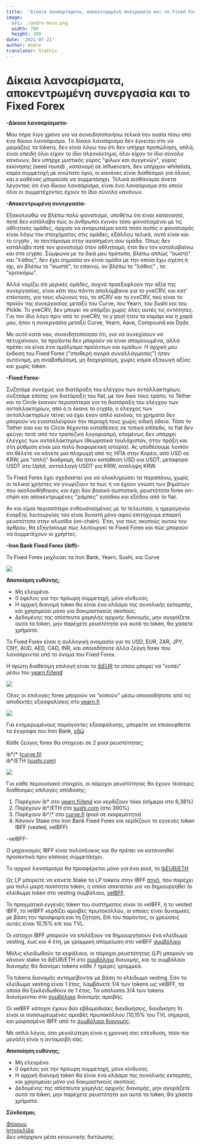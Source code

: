 ```yaml
---
title:  "Δίκαια λανσαρίσματα, αποκεντρωμένη συνεργασία και το Fixed Forex"
image:
  src: ./andre-hero.png
  width: 700
  height: 300
date: '2021-07-21'
author: Andre
translator: Stathis
---
```


# Δίκαια λανσαρίσματα, αποκεντρωμένη συνεργασία και το Fixed Forex

**\-Δίκαια λανσαρίσματα-**

Μου πήρε λίγο χρόνο για να συνειδητοποιήσω τελικά την ουσία πίσω από ένα δίκαιο λανσάρισμα. Tο δίκαιο λανσάρισμα δεν έγκειται στο να μοιράζεις τα tokens, δεν είναι λόγω του ότι δεν υπήρχε προπώληση, απλά, είναι επειδή όλοι είχαν το ίδιο πλεονέκτημα, όλοι είχαν το ίδιο σύνολο κανόνων, δεν υπήρχε μυστικός γύρος "φίλων και συγγενών", γύρος εκκίνησης (seed round) , κατανομή σε influencers, δεν υπήρχαν whitelists, καμία συμμετοχή με ανώτατο όριο, οι κανόνες είναι διαθέσιμοι για όλους και ο καθένας μπορούσε να συμμετάσχει. Τελικά αισθάνομαι άνετα λέγοντας ότι ένα δίκαιο λανσάρισμα, είναι ένα λανσάρισμα στο οποίο όλοι οι συμμετέχοντες έχουν το ίδιο σύνολο κανόνων.

**\-Αποκεντρωμένη συνεργασία-**

Εξακολουθώ να βλέπω πολύ φανατισμό, υποθέτω ότι είναι κατανοητό, ποτέ δεν κατάλαβα πώς οι άνθρωποι έγιναν τόσο φανατισμένοι με τις αθλητικές ομάδες, άρχισα να αναρωτιέμαι κατά πόσο αυτός ο φανατισμός είναι λόγω του στοιχήματος στις ομάδες, εξάλλου τελικά, αυτό είναι και το crypto , το ποντάρισμα στην αγαπημένη σου ομάδα. Όπως δεν κατάλαβα ποτέ τον φανατισμό στον αθλητισμό, έτσι δεν τον καταλαβαίνω και στα crypto. Σύμφωνα με τα δικά μου πρότυπα, βλέπω απλώς "σωστό" και "λάθος", δεν έχει σημασία αν είναι ομάδα με την οποία έχω σχέση ή όχι, αν βλέπω το "σωστό", το επαινώ, αν βλέπω το "λάθος" , το "κριτικάρω".

Αλλά νομίζω ότι μερικές ομάδες, συχνά προεξοφλούν την αξία της συνεργασίας, είναι κάτι που πάντα απολάμβανα για το yveCRV, και κατ' επέκταση, για τους κλώνους του, το stCRV και το cvxCRV, πού είναι το προϊόν της συνεργασίας μεταξύ του Curve, του Yearn, του Sushi και του Pickle. Το yveCRV, δεν μπορεί να υπάρξει χωρίς όλες αυτές τις οντότητες. Για τον ίδιο λόγο πριν από το yveCRV, το y pool ήταν το καμάρι και η χαρά μου, ήταν η συνεργασία μεταξύ Curve, Yearn, Aave, Compound και Dydx.

Με αυτό κατά νου, συνειδητοποίησα ότι, για να συνεχίσουν να πετυχαίνουν, τα προϊόντα δεν μπορούν να είναι απομονωμένα, αλλά πρέπει να είναι ένα αμάλγαμα προϊόντων και ομάδων. Η αρχική μου έκδοση του Fixed Forex ("σταθερή αγορά συναλλάγματος") ήταν αυτόνομη, μη αναβαθμίσιμη, μη διαχειρίσιμη, χωρίς καμία εξαγωγή αξίας και χωρίς token.

**\-Fixed Forex-**

Συζητάμε συνεχώς για διατάραξη του ελέγχου των ανταλλακτηρίων, συζητάμε επίσης για διατάραξη του fiat, με τον δικό τους τρόπο, το Tether και το Circle έκαναν περισσότερα για τη διατάραξη του ελέγχου των ανταλλακτηρίων, από ό,τι έκανε το crypto, ο έλεγχος των ανταλλακτηρίων τείνει να έχει έναν απλό κανόνα, τα χρήματα δεν μπορούν να εγκαταλείψουν την περιοχή τους χωρίς ειδική άδεια. Τόσο το Tether όσο και το Circle δέχονται καταθέσεις σε τοπικό επίπεδο, το fiat δεν φεύγει ποτέ από τον τραπεζικό λογαριασμό, επομένως δεν υπάρχει έλεγχος των ανταλλακτηρίων (θεωρητικά τουλάχιστον, στην πράξη και στη ρύθμιση είναι μια πολύ διαφορετική ιστορία). Ας υποθέσουμε λοιπόν ότι θέλετε να κάνετε μια πληρωμή από τις ΗΠΑ στην Κορέα, από USD σε KRW, μια "απλή" διαδρομή, θα ήταν κατάθεση USD για USDT, μεταφορά USDT στο Upbit, ανταλλαγή USDT για KRW, ανάληψη KRW.

Το Fixed Forex έχει σχεδιαστεί για να ολοκληρώσει τα παραπάνω, χωρίς οι τελικοί χρήστες να γνωρίζουν το πως ή να έχουν γνώση των βημάτων που ακολουθήθηκαν, και έχει δύο βασικά συστατικά, ρευστότητα forex on-chain και αποκεντρωμένες "ράμπες" εισόδου και εξόδου από το fiat.

Αν και είμαι περισσότερο ενθουσιασμένος με το τελευταίο, η ημερομηνία έναρξης λειτουργίας του είναι δυνατή μόνο αφού επιτύχουμε επαρκή ρευστότητα στην αλυσίδα (on-chain). Έτσι, για τους σκοπούς αυτού του άρθρου, θα εξηγήσουμε πώς λειτουργεί το Fixed Forex και πώς μπορούν να συμμετέχουν οι χρήστες.


**\-Iron Bank Fixed Forex (ibff)-**

Το Fixed Forex μοχλεύει τα Iron Bank, Yearn, Sushi, και Curve

![](image1.jpg?w=500&h=500)

**Αποποίηση ευθύνης;**

- Μη ελεγμένο.
- 0 όφελος για την πρόωρη συμμετοχή, μόνο κίνδυνος.
- Η αρχική διανομή token θα είναι ένα κλάσμα της συνολικής εκπομπής, και χρησιμεύει μόνο για δοκιμαστικούς σκοπούς.
- Δεδομένης της απίστευτα χαμηλής αρχικής διανομής, μην αγοράζετε αυτά τα token, μην παρέχετε ρευστότητα για αυτά τα token, θα χάσετε χρήματα.

Το Fixed Forex είναι η συλλογική ονομασία για τα USD, EUR, ZAR, JPY, CNY, AUD, AED, CAD, INR, και οποιαδήποτε άλλα ζεύγη forex που λανσάρονται υπό το όνομα του Fixed Forex.

Η πρώτη διαθέσιμη επιλογή είναι το [ibEUR](https://www.coingecko.com/en/coins/iron-bank-euro) το οποίο μπορεί να "κοπέι" μέσω του [yearn.fi/lend](https://yearn.fi/lend)

![](image2.png?w=700&h=194)

Όλες οι επιλογές forex μπορούν να "κοπούν" μέσω οποιασδήποτε από τις αποδεκτές εξασφαλίσεις στο [yearn.fi](https://yearn.fi/lend)

![](image3.png?w=645&h=874)

Για ενημερωμένους παράγοντες εξασφάλισης, μπορείτε να επισκεφθείτε τα έγγραφα του Iron Bank, [εδώ](https://docs.cream.finance/iron-bank/collateral-and-reserve-factor)

Κάθε ζεύγος forex θα στοχεύει σε 2 pool ρευστότητας;

ib\*/\* ([curve.fi](https://curve.fi/))  
ib\*/ETH ([sushi.com](https://sushi.com/))

![](image4.png?w=700&h=243)

Για κάθε περιουσιακό στοιχείο, οι πάροχοι ρευστότητας θα έχουν τέσσερις διαθέσιμες επιλογές απόδοσης;

1.  Παρέχουν ib\* στο [yearn.fi/lend](https://yearn.fi/lend) και κερδίζουν τόκο (σήμερα στο 6,38%)
2.  Παρέχουν ib\*/ETH στο [sushi.com](https://sushi.com/) (στο 390%)
3.  Παρέχουν ib\*/\* στο [curve.fi](https://curve.fi/) (pool σε εκκρεμότητα)
4.  Κάνουν Stake στο Iron Bank Fixed Forex και κερδίζουν το εγγενές token IBFF (vested, veIBFF)

\-veIBFF-

Ο μηχανισμός IBFF είναι πολύπλοκος και θα πρέπει να κατανοηθεί προσεκτικά πριν κάποιος συμμετάσχει.

Το αρχικό λανσάρισμα θα προσφέρεται μόνο για ένα pool, το [ibEUR/ETH](https://analytics.sushi.com/tokens/0x96e61422b6a9ba0e068b6c5add4ffabc6a4aae27)

Ως LP μπορείτε να κάνετε Stake τα LP tokens στην IBFF [πηγή](https://etherscan.io/address/0x7d254d9adc588126edaee52a1029278180a802e8), που παρέχει μια πολύ μικρή ποσότητα token, η οποία απαιτείται για να δημιουργηθεί το κλείδωμα token στο vesting συμβόλαιο, [veIBFF](https://etherscan.io/address/0x4d0518c9136025903751209ddddf6c67067357b1).

Το πραγματικό εγγενές token του συστήματος είναι το veIBFF, ή το vested IBFF, το veIBFF κερδίζει αμοιβές πρωτοκόλλου, οι οποίες είναι δυναμικές με βάση την προσφορά και τη ζήτηση. Επί του παρόντος, οι χρεώσεις αυτές είναι 10,15% επί του TVL.

Οι κάτοχοι IBFF μπορούν να επιλέξουν να δημιουργήσουν ένα κλείδωμα vesting, έως και 4 έτη, με γραμμική απομείωση στο veIBFF [συμβόλαιο](https://etherscan.io/address/0x4d0518c9136025903751209ddddf6c67067357b1)

Μόλις κλειδωθούν τα κεφάλαια, οι πάροχοι ρευστότητας (LP) μπορούν να κάνουν stake το ibEUR/ETH στο [συμβόλαιο](https://etherscan.io/address/0x1da8a6fe33bd35b99505d67843eec9fa124f2d4b) διανομής, και το συμβόλαιο διανομής θα διανέμει tokens κάθε 7 ημέρες γραμμικά.

Τα tokens διανομής ανταμείβονται με βάση το κλείδωμα vesting. Εάν το κλείδωμα vesting είναι 1 έτος, λαμβάνετε 1/4 των tokens ως veIBFF, τα οποία θα ξεκλειδωθούν σε 1 έτος. Τα υπόλοιπα 3/4 των tokens διανέμονται στο [συμβόλαιο](https://etherscan.io/address/0x83893c4a42f8654c2dd4ff7b4a7cd0e33ae8c859) διανομής αμοιβής.

Οι veIBFF κάτοχοι έχουν δύο εβδομαδιαίες διεκδικήσεις, διεκδικήση 1η είναι οι συσσωρευμένες αμοιβές πρωτοκόλλου (10,15% του TVL σήμερα), και μοιρασμένο IBFF από το [συμβόλαιο διανομής](https://etherscan.io/address/0x83893c4a42f8654c2dd4ff7b4a7cd0e33ae8c859).

Με απλά λόγια, όσο μεγαλύτερη είναι η χρονική σας επένδυση, τόσο πιο μεγάλη είναι η ανταμοιβή σας.

**Αποποίηση ευθύνης;**

- Μη ελεγμένο.
- 0 όφελος για την πρόωρη συμμετοχή, μόνο κίνδυνος.
- Η αρχική διανομή token θα είναι ένα κλάσμα της συνολικής εκπομπής, και χρησιμεύει μόνο για δοκιμαστικούς σκοπούς.
- Δεδομένης της απίστευτα χαμηλής αρχικής διανομής, μην αγοράζετε αυτά τα token, μην παρέχετε ρευστότητα για αυτά τα token, θα χάσετε χρήματα.

**Σύνδεσμοι;**

[Φόρουμ](https://gov.yearn.finance/c/projects/fixed-forex/26)  
[Ιστοσελίδα](https://yearn.fi/lend)  
Δεν υπάρχουν μέσα κοινωνικής δικτύωσης
